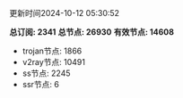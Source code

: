 更新时间2024-10-12 05:30:52

**总订阅: 2341**
**总节点: 26930**
**有效节点: 14608**
- trojan节点: 1866
- v2ray节点: 10491
- ss节点: 2245
- ssr节点: 6
